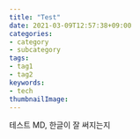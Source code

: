 ```yaml
---
title: "Test"
date: 2021-03-09T12:57:38+09:00
categories:
- category
- subcategory
tags:
- tag1
- tag2
keywords:
- tech
thumbnailImage:
---
```


테스트 MD, 한글이 잘 써지는지
<!--more-->

